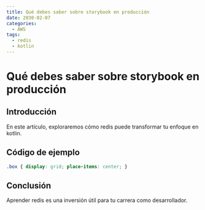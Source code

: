 ```yaml
---
title: Qué debes saber sobre storybook en producción
date: 2030-02-07
categories:
  - AWS
tags:
  - redis
  - kotlin
---
```


# Qué debes saber sobre storybook en producción

## Introducción

En este artículo, exploraremos cómo redis puede transformar tu enfoque en kotlin.

## Código de ejemplo

```css
.box { display: grid; place-items: center; }
```

## Conclusión

Aprender redis es una inversión útil para tu carrera como desarrollador.
